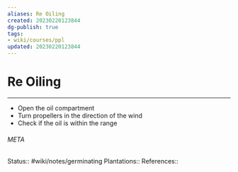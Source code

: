 ```yaml
---
aliases: Re Oiling
created: 20230220123844
dg-publish: true
tags:
- wiki/courses/ppl
updated: 20230220123844
---
```

# Re Oiling
---
- Open the oil compartment
- Turn propellers in the direction of the wind
- Check if the oil is within the range



###### META
Status:: #wiki/notes/germinating 
Plantations:: 
References:: 
